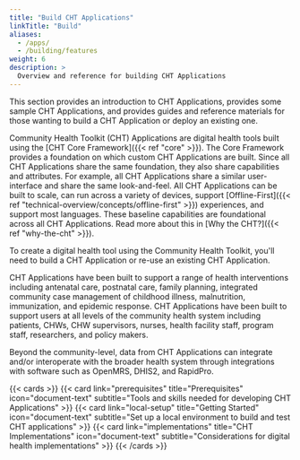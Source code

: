 ```yaml
---
title: "Build CHT Applications"
linkTitle: "Build"
aliases:
  - /apps/
  - /building/features
weight: 6
description: >
  Overview and reference for building CHT Applications
---
```


This section provides an introduction to CHT Applications, provides some sample CHT Applications, and provides guides and reference materials for those wanting to build a CHT Application or deploy an existing one.

Community Health Toolkit (CHT) Applications are digital health tools built using the [CHT Core Framework]({{< ref "core" >}}). The Core Framework provides a foundation on which custom CHT Applications are built. Since all CHT Applications share the same foundation, they also share capabilities and attributes. For example, all CHT Applications share a similar user-interface and share the same look-and-feel. All CHT Applications can be built to scale, can run across a variety of devices, support [Offline-First]({{< ref "technical-overview/concepts/offline-first" >}}) experiences, and support most languages. These baseline capabilities are foundational across all CHT Applications. Read more about this in [Why the CHT?]({{< ref "why-the-cht" >}}).

To create a digital health tool using the Community Health Toolkit, you'll need to build a CHT Application or re-use an existing CHT Application.

CHT Applications have been built to support a range of health interventions including antenatal care, postnatal care, family planning, integrated community case management of childhood illness, malnutrition, immunization, and epidemic response. CHT Applications have been built to support users at all levels of the community health system including patients, CHWs, CHW supervisors, nurses, health facility staff, program staff, researchers, and policy makers.

Beyond the community-level, data from CHT Applications can integrate and/or interoperate with the broader health system through integrations with software such as OpenMRS, DHIS2, and RapidPro.

{{< cards >}}
{{< card link="prerequisites" title="Prerequisites" icon="document-text" subtitle="Tools and skills needed for developing CHT Applications" >}}
{{< card link="local-setup" title="Getting Started" icon="document-text" subtitle="Set up a local environment to build and test CHT applications" >}}
{{< card link="implementations" title="CHT Implementations" icon="document-text" subtitle="Considerations for digital health implementations" >}}
{{< /cards >}}
